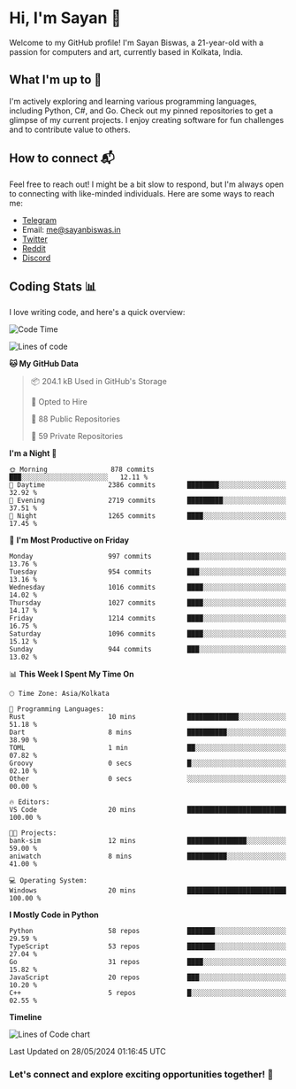 # Hi, I'm Sayan 👋

Welcome to my GitHub profile! I'm Sayan Biswas, a 21-year-old with a passion for computers and art, currently based in Kolkata, India.

## What I'm up to 🚀

I'm actively exploring and learning various programming languages, including Python, C#, and Go. Check out my pinned repositories to get a glimpse of my current projects. I enjoy creating software for fun challenges and to contribute value to others.

## How to connect 📬

Feel free to reach out! I might be a bit slow to respond, but I'm always open to connecting with like-minded individuals. Here are some ways to reach me:

- [Telegram](https://t.me/dank_as_fuck)
- Email: [me@sayanbiswas.in](mailto:me@sayanbiswas.in)
- [Twitter](https://twitter.com/TheDankDel)
- [Reddit](https://www.reddit.com/user/dank_as_fuck_/)
- [Discord](https://discordapp.com/users/506536929152466945)

## Coding Stats 📊

I love writing code, and here's a quick overview:

<!--START_SECTION:waka-->
![Code Time](http://img.shields.io/badge/Code%20Time-1%2C622%20hrs%2039%20mins-blue)

![Lines of code](https://img.shields.io/badge/From%20Hello%20World%20I%27ve%20Written-5.7%20million%20lines%20of%20code-blue)

**🐱 My GitHub Data** 

> 📦 204.1 kB Used in GitHub's Storage 
 > 
> 💼 Opted to Hire
 > 
> 📜 88 Public Repositories 
 > 
> 🔑 59 Private Repositories 
 > 
**I'm a Night 🦉** 

```text
🌞 Morning                878 commits         ███░░░░░░░░░░░░░░░░░░░░░░   12.11 % 
🌆 Daytime                2386 commits        ████████░░░░░░░░░░░░░░░░░   32.92 % 
🌃 Evening                2719 commits        █████████░░░░░░░░░░░░░░░░   37.51 % 
🌙 Night                  1265 commits        ████░░░░░░░░░░░░░░░░░░░░░   17.45 % 
```
📅 **I'm Most Productive on Friday** 

```text
Monday                   997 commits         ███░░░░░░░░░░░░░░░░░░░░░░   13.76 % 
Tuesday                  954 commits         ███░░░░░░░░░░░░░░░░░░░░░░   13.16 % 
Wednesday                1016 commits        ████░░░░░░░░░░░░░░░░░░░░░   14.02 % 
Thursday                 1027 commits        ████░░░░░░░░░░░░░░░░░░░░░   14.17 % 
Friday                   1214 commits        ████░░░░░░░░░░░░░░░░░░░░░   16.75 % 
Saturday                 1096 commits        ████░░░░░░░░░░░░░░░░░░░░░   15.12 % 
Sunday                   944 commits         ███░░░░░░░░░░░░░░░░░░░░░░   13.02 % 
```


📊 **This Week I Spent My Time On** 

```text
🕑︎ Time Zone: Asia/Kolkata

💬 Programming Languages: 
Rust                     10 mins             █████████████░░░░░░░░░░░░   51.18 % 
Dart                     8 mins              ██████████░░░░░░░░░░░░░░░   38.90 % 
TOML                     1 min               ██░░░░░░░░░░░░░░░░░░░░░░░   07.82 % 
Groovy                   0 secs              █░░░░░░░░░░░░░░░░░░░░░░░░   02.10 % 
Other                    0 secs              ░░░░░░░░░░░░░░░░░░░░░░░░░   00.00 % 

🔥 Editors: 
VS Code                  20 mins             █████████████████████████   100.00 % 

🐱‍💻 Projects: 
bank-sim                 12 mins             ███████████████░░░░░░░░░░   59.00 % 
aniwatch                 8 mins              ██████████░░░░░░░░░░░░░░░   41.00 % 

💻 Operating System: 
Windows                  20 mins             █████████████████████████   100.00 % 
```

**I Mostly Code in Python** 

```text
Python                   58 repos            ███████░░░░░░░░░░░░░░░░░░   29.59 % 
TypeScript               53 repos            ███████░░░░░░░░░░░░░░░░░░   27.04 % 
Go                       31 repos            ████░░░░░░░░░░░░░░░░░░░░░   15.82 % 
JavaScript               20 repos            ███░░░░░░░░░░░░░░░░░░░░░░   10.20 % 
C++                      5 repos             █░░░░░░░░░░░░░░░░░░░░░░░░   02.55 % 
```



**Timeline**

![Lines of Code chart](https://raw.githubusercontent.com/Dank-del/Dank-del/main/assets/bar_graph.png)


 Last Updated on 28/05/2024 01:16:45 UTC
<!--END_SECTION:waka-->

### Let's connect and explore exciting opportunities together! 🚀
